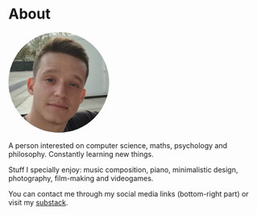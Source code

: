 # About

<img src="content/img/photo1.jpeg" alt="my face" width="200" height="200" style="border-radius: 50%;">

A person interested on computer science, maths, psychology and philosophy. Constantly learning new things.

Stuff I specially enjoy: music composition, piano, minimalistic design, photography, film-making and videogames.

You can contact me through my social media links (bottom-right part) or visit my [substack](https://ricardohs.substack.com/?r=1k58g7&utm_campaign=pub-share-checklist).